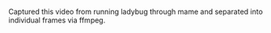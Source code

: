 Captured this video from running ladybug through mame
and separated into individual frames via ffmpeg.
